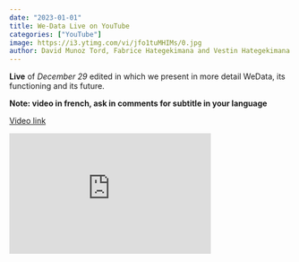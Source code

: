 ```yaml
---
date: "2023-01-01" 
title: We-Data Live on YouTube
categories: ["YouTube"]
image: https://i3.ytimg.com/vi/jfo1tuMHIMs/0.jpg
author: David Munoz Tord, Fabrice Hategekimana and Vestin Hategekimana
---
```



**Live** of *December 29* edited in which we present in more detail WeData, its functioning and its future.

**Note: video in french, ask in comments for subtitle in your language**

[Video link](https://www.youtube.com/watch?v=jfo1tuMHIMs&t=1269s)

<iframe width="360" height="215" src="https://www.youtube.com/embed/jfo1tuMHIMs" title="Merci pour les +50 abonnées et bonne année!" frameborder="0" allow="accelerometer; autoplay; clipboard-write; encrypted-media; gyroscope; picture-in-picture; web-share" allowfullscreen>

</iframe>

